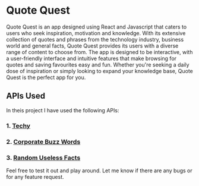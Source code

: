 # Quote Quest

Quote Quest is an app designed using React and Javascript that caters to users who seek inspiration, motivation and knowledge. With its extensive collection of quotes and phrases from the technology industry, business world and general facts, Quote Quest provides its users with a diverse range of content to choose from. The app is designed to be interactive, with a user-friendly interface and intuitive features that make browsing for quotes and saving favourites easy and fun. Whether you're seeking a daily dose of inspiration or simply looking to expand your knowledge base, Quote Quest is the perfect app for you.

## APIs Used

In theis project I have used the following APIs:

### 1. [Techy](https://techy-api.vercel.app/)
### 2. [Corporate Buzz Words](https://github.com/sameerkumar18/corporate-bs-generator-api)
### 3. [Random Useless Facts](https://uselessfacts.jsph.pl/)

Feel free to test it out and play around. Let me know if there are any bugs or for any feature request.